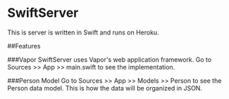 # SwiftServer

This is server is written in Swift and runs on Heroku.

##Features

###Vapor
SwiftServer uses Vapor's web application framework. Go to Sources >> App >> main.swift to see the implementation.

###Person Model
Go to Sources >> App >> Models >> Person to see the Person data model. This is how the data will be organized in JSON.



